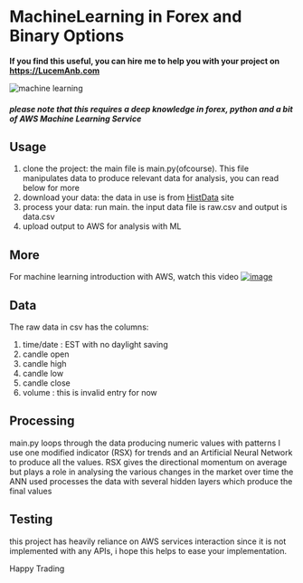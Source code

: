  # MachineLearning in Forex and Binary Options
 **If you find this useful, you can hire me to help you with your project on https://LucemAnb.com**
 
 ![machine learning](https://udemy-images.udemy.com/course/750x422/592338_1537_4.jpg)

 ##### please note that this requires a deep knowledge in forex, python and a bit of AWS Machine Learning Service

 ## Usage

 1. clone the project: the main file is main.py(ofcourse). This file manipulates data to produce relevant data for analysis, you can read below for more
 2. download your data: the data in use is from [HistData](http://www.histdata.com/) site
 3. process your data: run main. the input data file is raw.csv and output is data.csv
 4. upload output to AWS for analysis with ML

 ## More
 For machine learning introduction with AWS, watch this video
 [![image](https:\/\/i.ytimg.com\/vi\/TzLuAjhfSrE\/default.jpg)](https://www.youtube.com/watch?v=TzLuAjhfSrE)

 ## Data
 The raw data in csv has the columns:
 1. time/date : EST with no daylight saving
 2. candle open
 3. candle high
 4. candle low
 5. candle close
 6. volume : this is invalid entry for now

 ## Processing
 main.py loops through the data producing numeric values with patterns
 I use one modified indicator (RSX) for trends and an Artificial Neural Network to produce all the values.
 RSX gives the directional momentum on average but plays a role in analysing the various changes in the market over time
 the ANN used processes the data with several hidden layers which produce the final values

 ## Testing
 this project has heavily reliance on AWS services interaction since it is not implemented with any APIs,
 i hope this helps to ease your implementation.

Happy Trading

 
